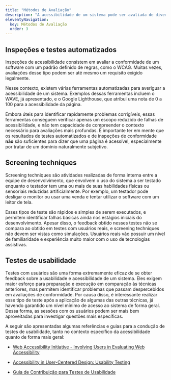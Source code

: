 ```yaml
---
title: "Métodos de Avaliação"
description: "A acessibilidade de um sistema pode ser avaliada de diversas formas. Cada uma apresenta vantagens e limitações específicas. Uma avaliação completa deve fazer uso de várias técnicas sempre que possível."
eleventyNavigation:
  key: Métodos de Avaliação
  order: 3
---
```


## Inspeções e testes automatizados
Inspeções de acessibilidade consistem em avaliar a conformidade de um software com um padrão definido de regras, como o WCAG. Muitas vezes, avaliações desse tipo podem ser até mesmo um requisito exigido legalmente.

Nesse contexto, existem várias ferramentas automatizadas para averiguar a acessibilidade de um sistema. Exemplos dessas ferramentas incluem o WAVE, já apresentado, e o Google Lighthouse, que atribui uma nota de 0 a 100 para a acessibilidade da página.

Embora úteis para identificar rapidamente problemas corrigíveis, essas ferramentas conseguem verificar apenas um escopo reduzido de falhas de acessibilidade, e não tem capacidade de compreender o contexto necessário para avaliações mais profundas. É importante ter em mente que os resultados de testes automatizados e de inspeções de conformidade **não** são suficientes para dizer que uma página é acessível, especialmente por tratar de um domínio naturalmente subjetivo.

## Screening techniques
Screening techniques são atividades realizadas de forma interna entre a equipe de desenvolvimento, que envolvem o uso do sistema a ser testado enquanto o testador tem uma ou mais de suas habilidades físicas ou sensoriais reduzidas artificialmente. Por exemplo, um testador pode desligar o monitor ou usar uma venda e tentar utilizar o software com um leitor de tela.

Esses tipos de teste são rápidos e simples de serem executados, e permitem identificar falhas básicas ainda nos estágios iniciais do desenvolvimento. Apesar disso, o feedback obtido nesses testes não se compara ao obtido em testes com usuários reais, e screening techniques não devem ser vistas como simulações. Usuários reais vão possuir um nível de familiaridade e experiência muito maior com o uso de tecnologias assistivas.

## Testes de usabilidade
Testes com usuários são uma forma extremamente eficaz de se obter feedback sobre a usabilidade e acessibilidade de um sistema. Eles exigem maior esforço para preparação e execução em comparação às técnicas anteriores, mas permitem identificar problemas que passam despercebidos em avaliações de conformidade. Por causa disso, é interessante realizar esse tipo de teste após a aplicação de algumas das outras técnicas, já havendo garantido um nível mínimo de acesso ao sistema de forma geral. Dessa forma, as sessões com os usuários podem ser mais bem aproveitadas para investigar questões mais específicas.

A seguir são apresentadas algumas referências e guias para a condução de testes de usabilidade, tanto no contexto específico da acessibilidade quanto de forma mais geral:

- [Web Accessibility Initiative - Involving Users in Evaluating Web Accessibility](https://www.w3.org/WAI/test-evaluate/involving-users/)

- [Accessibility in User-Centered Design: Usability Testing](http://uiaccess.com/accessucd/ut.html)

- [Guia de Contribuição para Testes de Usabilidade](https://github.com/clarissalimab/ux/blob/main/CONTRIBUTING.md)
